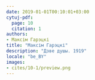 ```yaml
---
date: 2019-01-01T00:10:01+03:00
cytuj-pdf:
  page: 10
  citation: 1
authors:
- Максім Гарэцкі
title: "Максім Гарэцкі"
description: "Дзве душы. 1919"
locale: "be_BY"
images:
- cites/10-1/preview.png
---
```

